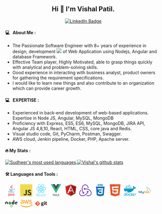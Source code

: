 <div id="header" align="center">
  <h2> Hi 👋 I'm Vishal Patil.</h2>
  <div id="badges">
    <a href="https://www.linkedin.com/in/vishal-patil-20063467/">
      <img src="https://img.shields.io/badge/LinkedIn-blue?style=for-the-badge&logo=linkedin&logoColor=white" alt="LinkedIn Badge"/>
    </a>
  </div>
</div>

#### 💻 &nbsp; About Me :
 - The Passionate Software Engineer with 8+ years of experience in design, development <img src="https://media.giphy.com/media/WUlplcMpOCEmTGBtBW/giphy.gif" width="30"> of Web Application using Nodejs, Angular and database Framework.
- Effective Team player, Highly Motivated, able to grasp things quickly with analytical and problem-solving skills.
- Good experience in interacting with business analyst, product owners for gathering the requirement specifications.
- I would like to learn new things and also contribute to an organization which can provide career growth.

#### 💻 &nbsp; EXPERTISE :
- Experienced in back-end development of web-based applications. Expertise in Node JS, Angular, MySQL, MongoDB  
- Proficiency with Express, ES5, ES6, MySQL, MongoDB, JIRA API, Angular JS 4,8,10, React, HTML, CSS, core java and Redis. 
- Visual studio code, Git, PyCharm, Postman, Swagger.
- AWS cloud, Jenkin pipeline, Docker, PHP, Apache server.


#### :fire: My Stats :
<!-- - [![GitHub Streak](http://github-readme-streak-stats.herokuapp.com?user=vishal2159&theme=dark&background=000000)](https://git.io/streak-stats) 
 
- [![Top Langs](https://github-readme-stats.vercel.app/api/top-langs/?username=vishal2159&layout=compact&theme=light)](https://github.com/vishal2159/github-readme-stats)  -->

 <a href="https://github.com/vishal2159">
  <img align="center" src="https://github-readme-stats.vercel.app/api/top-langs/?username=vishal2159&theme=light&count_private=true&layout=compact" width="205" alt="Sudheer's most used languages" />
</a>
<a href="https://github.com/vishal2159">
 <img align="center" src="https://github-readme-stats.vercel.app/api?username=vishal2159&show_icons=true&theme=light&line_height=27&include_all_commits=true&count_private=true&hide=issues,prs,contribs" width="350" alt="Vishal's github stats"/>
</a>

#### :hammer_and_wrench: Languages and Tools :
<div>
  <img src="https://github.com/devicons/devicon/blob/master/icons/java/java-original-wordmark.svg" title="Java" alt="Java" width="40" height="40"/>&nbsp;
  <!-- <img src="https://github.com/devicons/devicon/blob/master/icons/spring/spring-original-wordmark.svg" title="Spring" alt="Spring" width="40" height="40"/>&nbsp; -->
  <img src="https://github.com/devicons/devicon/blob/master/icons/javascript/javascript-original.svg" title="JavaScript" alt="JavaScript" width="40" height="40"/>&nbsp;
  <img src="https://github.com/devicons/devicon/blob/master/icons/react/react-original-wordmark.svg" title="React" alt="React" width="40" height="40"/>&nbsp;
  <img src="https://github.com/devicons/devicon/blob/master/icons/vuejs/vuejs-original-wordmark.svg" title="VueJS" alt="=VueJS" width="40" height="40"/>&nbsp;
  <img src="https://github.com/devicons/devicon/blob/master/icons/angularjs/angularjs-original.svg" title="Angular" alt="Angular" width="40" height="40"/>&nbsp;
  <img src="https://github.com/devicons/devicon/blob/master/icons/redux/redux-original.svg" title="Redux" alt="Redux " width="40" height="40"/>&nbsp;
  <!-- <img src="https://github.com/devicons/devicon/blob/master/icons/graphql/graphql-plain-wordmark.svg" title="GraphQL" alt="GraphQL" width="40" height="40"/>&nbsp; -->
  <img src="https://github.com/devicons/devicon/blob/master/icons/css3/css3-plain-wordmark.svg"  title="CSS3" alt="CSS" width="40" height="40"/>&nbsp;
  <img src="https://github.com/devicons/devicon/blob/master/icons/html5/html5-original.svg" title="HTML5" alt="HTML" width="40" height="40"/>&nbsp;
  <img src="https://github.com/devicons/devicon/blob/master/icons/docker/docker-plain-wordmark.svg" title="Docker" alt="Docker" width="40" height="40"/>&nbsp;
  <img src="https://github.com/devicons/devicon/blob/master/icons/mysql/mysql-original-wordmark.svg" title="MySQL"  alt="MySQL" width="40" height="40"/>&nbsp;
  <img src="https://github.com/devicons/devicon/blob/master/icons/nodejs/nodejs-original-wordmark.svg" title="NodeJS" alt="NodeJS" width="40" height="40"/>&nbsp;
  <img src="https://github.com/devicons/devicon/blob/master/icons/amazonwebservices/amazonwebservices-plain-wordmark.svg" title="AWS" alt="AWS" width="40" height="40"/>&nbsp;
  <img src="https://github.com/devicons/devicon/blob/master/icons/git/git-original-wordmark.svg" title="Git" **alt="Git" width="40" height="40"/>
</div>


